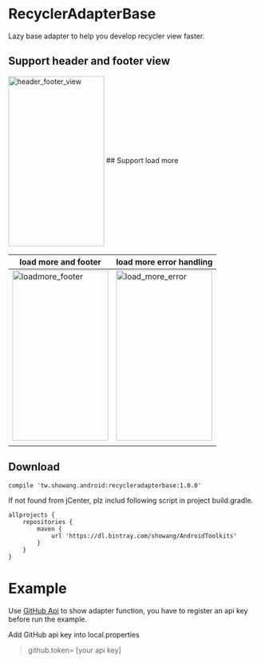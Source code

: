 # RecyclerAdapterBase
Lazy base adapter to help you develop recycler view faster.

## Support header and footer view
<img src="https://cloud.githubusercontent.com/assets/780712/20781231/4c7575b2-b7bc-11e6-9d1f-d5abf294aad4.gif" width = "192" height = "341" alt="header_footer_view" align=center />
## Support load more

| load more and footer  | load more error handling  |
|---|---|
| <img src="https://cloud.githubusercontent.com/assets/780712/20784975/977a9e86-b7d8-11e6-8771-234ca0ff8bb0.gif" width = "192" height = "341" alt="loadmore_footer" align=center />  | <img src="https://cloud.githubusercontent.com/assets/780712/20781270/8c7a4ffc-b7bc-11e6-92bf-4b4448a69a63.gif" width = "192" height = "341" alt="load_more_error" align=center />  | 
|   |   |


## Download
```
compile 'tw.showang.android:recycleradapterbase:1.0.0'
```
If not found from jCenter, plz includ following script in project build.gradle.
```
allprojects {
    repositories {
        maven {
            url 'https://dl.bintray.com/showang/AndroidToolkits'
        }
    }
}
```

# Example
 Use [GitHub Api](https://developer.github.com/v3/) to show adapter function, you have to register an api key before run the example.

 Add GitHub api key into local.properties
> github.token= [your api key]

